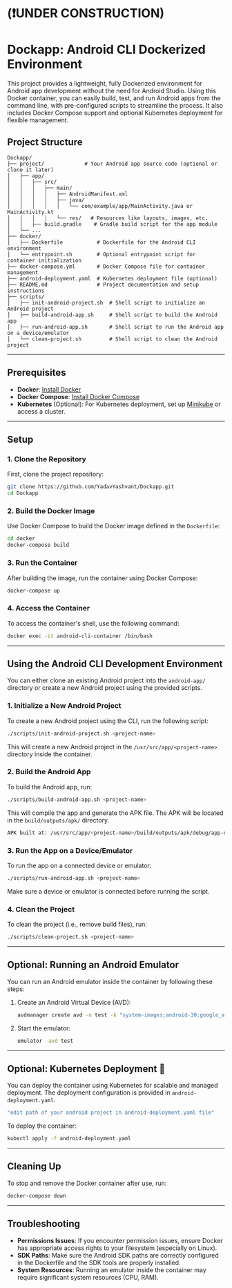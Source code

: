# (❗UNDER CONSTRUCTION)
# **Dockapp: Android CLI Dockerized Environment**

This project provides a lightweight, fully Dockerized environment for Android app development without the need for Android Studio. Using this Docker container, you can easily build, test, and run Android apps from the command line, with pre-configured scripts to streamline the process. It also includes Docker Compose support and optional Kubernetes deployment for flexible management.

## **Project Structure**

```plaintext
Dockapp/
├── project/             # Your Android app source code (optional or clone it later)
│   ├── app/
│   │   ├── src/
│   │   │   ├── main/
│   │   │   │   ├── AndroidManifest.xml
│   │   │   │   ├── java/
│   │   │   │   │   └── com/example/app/MainActivity.java or MainActivity.kt
│   │   │   │   └── res/   # Resources like layouts, images, etc.
│   │   ├── build.gradle    # Gradle build script for the app module
│   └── ...
├── docker/
│   ├── Dockerfile           # Dockerfile for the Android CLI environment
│   └── entrypoint.sh        # Optional entrypoint script for container initialization
├── docker-compose.yml       # Docker Compose file for container management
├── android-deployment.yaml  # Kubernetes deployment file (optional)
├── README.md                # Project documentation and setup instructions
├── scripts/
│   ├── init-android-project.sh  # Shell script to initialize an Android project
│   ├── build-android-app.sh     # Shell script to build the Android app
│   ├── run-android-app.sh       # Shell script to run the Android app on a device/emulator
│   └── clean-project.sh         # Shell script to clean the Android project
```

---

## **Prerequisites**

- **Docker**: [Install Docker](https://docs.docker.com/get-docker/)
- **Docker Compose**: [Install Docker Compose](https://docs.docker.com/compose/install/)
- **Kubernetes** (Optional): For Kubernetes deployment, set up [Minikube](https://minikube.sigs.k8s.io/docs/start/) or access a cluster.

--- 

## **Setup**

### **1. Clone the Repository**

First, clone the project repository:

```bash
git clone https://github.com/YadavYashvant/Dockapp.git
cd Dockapp
```

### **2. Build the Docker Image**

Use Docker Compose to build the Docker image defined in the `Dockerfile`:

```bash
cd docker
docker-compose build
```

### **3. Run the Container**

After building the image, run the container using Docker Compose:

```bash
docker-compose up
```

### **4. Access the Container**

To access the container's shell, use the following command:

```bash
docker exec -it android-cli-container /bin/bash
```

---

## **Using the Android CLI Development Environment**

You can either clone an existing Android project into the `android-app/` directory or create a new Android project using the provided scripts.

### **1. Initialize a New Android Project**

To create a new Android project using the CLI, run the following script:

```bash
./scripts/init-android-project.sh <project-name>
```

This will create a new Android project in the `/usr/src/app/<project-name>` directory inside the container.

### **2. Build the Android App**

To build the Android app, run:

```bash
./scripts/build-android-app.sh <project-name>
```

This will compile the app and generate the APK file. The APK will be located in the `build/outputs/apk/` directory.

```bash
APK built at: /usr/src/app/<project-name>/build/outputs/apk/debug/app-debug.apk
```

### **3. Run the App on a Device/Emulator**

To run the app on a connected device or emulator:

```bash
./scripts/run-android-app.sh <project-name>
```

Make sure a device or emulator is connected before running the script.

### **4. Clean the Project**

To clean the project (i.e., remove build files), run:

```bash
./scripts/clean-project.sh <project-name>
```

---

## **Optional: Running an Android Emulator**

You can run an Android emulator inside the container by following these steps:

1. Create an Android Virtual Device (AVD):

    ```bash
    avdmanager create avd -n test -k "system-images;android-30;google_apis;x86_64"
    ```

2. Start the emulator:

    ```bash
    emulator -avd test
    ```

---


## **Optional: Kubernetes Deployment 🚥**

You can deploy the container using Kubernetes for scalable and managed deployment. The deployment configuration is provided in `android-deployment.yaml`.
```bash
"edit path of your android project in android-deployment.yaml file"
```

To deploy the container:
```bash
kubectl apply -f android-deployment.yaml
```

---

## **Cleaning Up**

To stop and remove the Docker container after use, run:

```bash
docker-compose down
```

---

## **Troubleshooting**

- **Permissions Issues**: If you encounter permission issues, ensure Docker has appropriate access rights to your filesystem (especially on Linux).
- **SDK Paths**: Make sure the Android SDK paths are correctly configured in the Dockerfile and the SDK tools are properly installed.
- **System Resources**: Running an emulator inside the container may require significant system resources (CPU, RAM).
